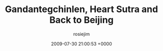 ---
blog: travel
date: 2009-07-30 21:00:53 +0000
title: "Gandantegchinlen, Heart Sutra and Back to Beijing"
author: rosiejim
permalink: /china-2009/three-nations/mongolia/ulaanbaatar/gandantegchinlen/
---
